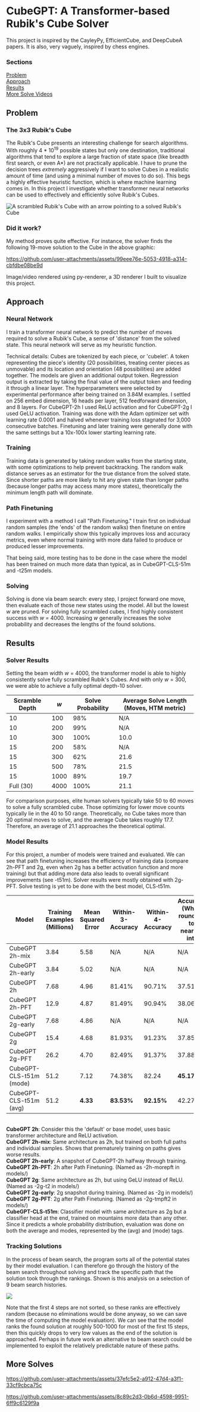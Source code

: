 # CubeGPT: A Transformer-based Rubik's Cube Solver

This project is inspired by the CayleyPy, EfficientCube, and DeepCubeA papers. It is also, very vaguely, inspired by chess engines.

### Sections
[Problem](#problem)
<br> [Approach](#approach)
<br> [Results](#results)
<br> [More Solve Videos](#more-solves)

## Problem
### The 3x3 Rubik's Cube
The Rubik's Cube presents an interesting challenge for search algorithms. With roughly 4 * 10<sup>19</sup> possible states but only one destination, traditional algorithms that tend to explore a large fraction of state space (like breadth first search, or even A*) are not practically applicable. I have to prune the decision trees *extremely* aggressively if I want to solve Cubes in a realistic amount of time (and using a minimal number of moves to do so). This begs a highly effective heuristic function, which is where machine learning comes in. In this project I investigate whether transformer neural networks can be used to effectively and efficiently solve Rubik's Cubes.


![A scrambled Rubik's Cube with an arrow pointing to a solved Rubik's Cube](images/scrambledArrowSolved.png)
### Did it work?

My method proves quite effective. For instance, the solver finds the following 19-move solution to the Cube in the above graphic:

https://github.com/user-attachments/assets/99eee76e-5053-4918-a314-cbfdbe08be9d


Image/video rendered using py-renderer, a 3D renderer I built to visualize this project.

## Approach

### Neural Network
I train a transformer neural network to predict the number of moves required to solve a Rubik's Cube, a sense of 'distance' from the solved state. This neural network will serve as my heuristic function. 

Technical details: Cubes are tokenized by each piece, or 'cubelet'. A token representing the piece's identity (20 possibilities, treating center pieces as unmovable) and its location and orientation (48 possibilities) are added together. The models are given an additional output token. Regression output is extracted by taking the final value of the output token and feeding it through a linear layer. The hyperparameters were selected by experimental performance after being trained on 3.84M examples. I settled on 256 embed dimension, 16 heads per layer, 512 feedforward dimension, and 8 layers. For CubeGPT-2h I used ReLU activation and for CubeGPT-2g I used GeLU activation. Training was done with the Adam optimizer set with learning rate 0.0001 and halved whenever training loss stagnated for 3,000 consecutive batches. Finetuning and later training were generally done with the same settings but a 10x-100x lower starting learning rate.

### Training
Training data is generated by taking random walks from the starting state, with some optimizations to help prevent backtracking. The random walk distance serves as an estimator for the true distance from the solved state. Since shorter paths are more likely to hit any given state than longer paths (because longer paths may access many more states), theoretically the minimum length path will dominate.

### Path Finetuning
I experiment with a method I call "Path Finetuning." I train first on individual random samples (the 'ends' of the random walks) then finetune on entire random walks. I empirically show this typically improves loss and accuracy metrics, even where normal training with more data failed to produce or produced lesser improvements. 

That being said, more testing has to be done in the case where the model has been trained on much more data than typical, as in CubeGPT-CLS-51m and -t25m models.

### Solving

Solving is done via beam search: every step, I project forward one move, then evaluate each of those new states using the model. All but the lowest *w* are pruned. For solving fully scrambled cubes, I find highly consistent success with *w* = 4000. Increasing *w* generally increases the solve probability and decreases the lengths of the found solutions. 

## Results

### Solver Results

Setting the beam width *w* = 4000, the transformer model is able to highly consistently solve fully scrambled Rubik's Cubes. And with only *w* = 300, we were able to achieve a fully optimal depth-10 solver.

| Scramble Depth | *w* | Solve Probability | Average Solve Length (Moves, HTM metric) |
| -------------- | --- | ----------------- | ---------------------------------------- |
| 10             | 100 | 98%               | N/A                                      |
| 10             | 200 | 99%               | N/A                                      |
| 10             | 300 | 100%              | 10.0                                     |
| 15             | 200 | 58%               | N/A                                      |
| 15             | 300 | 62%               | 21.6                                     |
| 15             | 500 | 78%               | 21.5                                     |
| 15             | 1000| 89%               | 19.7                                     |
| Full (30)      | 4000| 100%              | 21.1                                     |

For comparison purposes, elite human solvers typically take 50 to 60 moves to solve a fully scrambled cube. Those optimizing for lower move counts typically lie in the 40 to 50 range. Theoretically, no Cube takes more than 20 optimal moves to solve, and the average Cube takes roughly 17.7. Therefore, an average of 21.1 approaches the theoretical optimal.    

### Model Results
For this project, a number of models were trained and evaluated. We can see that path finetuning increases the efficiency of training data (compare 2h-PFT and 2g, even when 2g has a better activation function and more training) but that adding more data also leads to overall significant improvements (see -t51m). Solver results were mostly obtained with 2g-PFT. Solve testing is yet to be done with the best model, CLS-t51m.


| Model             | Training Examples (Millions) | Mean Squared Error | Within-3-Accuracy | Within-4-Accuracy | Accuracy (When rounding to nearest int) |
| ---               | ---                          | ---                | ---               | ---               | ---                                     |
|CubeGPT 2h-mix     | 3.84                         | 5.58               | N/A               | N/A               | N/A                                     |
|CubeGPT 2h-early   | 3.84                         | 5.02               | N/A               | N/A               | N/A                                     |
|CubeGPT 2h         | 7.68                         | 4.96               | 81.41%            | 90.71%            | 37.51%                                  |
|CubeGPT 2h-PFT     | 12.9                         | 4.87               | 81.49%            | 90.94%            | 38.06%                                  |
|CubeGPT 2g-early   | 7.68                         | 4.86               | N/A               | N/A               | N/A                                     |
|CubeGPT 2g         | 15.4                         | 4.68               | 81.93%            | 91.23%            | 37.85%                                  |
|CubeGPT 2g-PFT     | 26.2                         | 4.70               | 82.49%            | 91.37%            | 37.88%                                  |
|CubeGPT-CLS-t51m (mode)|51.2                      | 7.12               | 74.38%            | 82.24             | **45.17%**                              |
|CubeGPT-CLS-t51m (avg)| 51.2                      |**4.33**            |**83.53%**         | **92.15%**        | 42.27%                                  |

<br> **CubeGPT 2h**: Consider this the 'default' or base model, uses basic transformer architecture and ReLU activation. 
<br> **CubeGPT 2h-mix**: Same architecture as 2h, but trained on both full paths and individual samples. Shows that prematurely training on paths gives worse results. 
<br> **CubeGPT 2h-early**: A snapshot of CubeGPT-2h halfway through training.
<br> **CubeGPT 2h-PFT**: 2h after Path Finetuning. (Named as -2h-morepft in models/)
<br> **CubeGPT 2g**: Same architecture as 2h, but using GeLU instead of ReLU. (Named as -2g-t2 in models/)
<br> **CubeGPT 2g-early**: 2g snapshot during training. (Named as -2g in models/)
<br> **CubeGPT 2g-PFT**: 2g after Path Finetuning. (Named as -2g-tmpft2 in models/)
<br> **CubeGPT-CLS-t51m**: Classifier model with same architecture as 2g but a classifier head at the end, trained on mountains more data than any other. Since it predicts a whole probability distribution, evaluation was done on both the average and modes, represented by the (avg) and (mode) tags. 
### Tracking Solutions

In the process of beam search, the program sorts all of the potential states by their model evaluation. I can therefore go through the history of the beam search throughout solving and track the specific path that the solution took through the rankings. Shown is this analysis on a selection of 9 beam search histories.  

![](images/rank_vs_steps.png)


Note that the first 4 steps are not sorted, so these ranks are effectively random (because no eliminations would be done anyway, so we can save the time of computing the model evaluation). We can see that the model ranks the found solution at roughly 500-1000 for most of the first 15 steps, then this quickly drops to very low values as the end of the solution is approached. Perhaps in future work an alternative to beam search could be implemented to exploit the relatively predictable nature of these paths. 
## More Solves


https://github.com/user-attachments/assets/37efc5e2-a912-47d4-a3f1-33cf9cbca75c



https://github.com/user-attachments/assets/8c89c2d3-0b6d-4598-9951-6ff9c6129f9a


